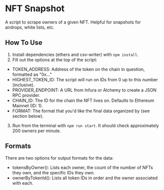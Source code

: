 # NFT Snapshot

A script to scrape owners of a given NFT. Helpful for snapshots for airdrops, white lists, etc.

## How To Use

1) Install dependencies (ethers and csv-writer) with `npm install`.
2) Fill out the options at the top of the script:

- TOKEN_ADDRESS: Address of the token on the chain in question, formatted as "0x..."
- HIGHEST_TOKEN_ID: The script will run on IDs from 0 up to this number (inclusive).
- PROVIDER_ENDPOINT: A URL from Infura or Alchemy to create a JSON RPC provider.
- CHAIN_ID: The ID for the chain the NFT lives on. Defaults to Ethereum Mainnet (ID: 1).
- FORMAT: The format that you'd like the final data organized by (see section below).

3) Run from the terminal with `npm run start`. It should check approximately 200 owners per minute.

## Formats

There are two options for output formats for the data:

- tokensByOwner(): Lists each owner, the count of the number of NFTs they own, and the specific IDs they own.
- ownerByTokenId(): Lists all token IDs in order and the owner associated with each.